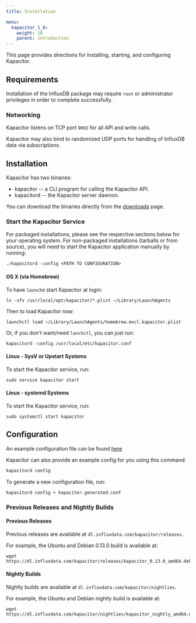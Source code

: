 ```yaml
---
title: Installation

menu:
  kapacitor_1_0:
    weight: 10
    parent: introduction
---
```


This page provides directions for installing, starting, and configuring Kapacitor.

## Requirements

Installation of the InfluxDB package may require `root` or administrator privileges in order to complete successfully.

### Networking

Kapacitor listens on TCP port `9092` for all API and write
calls.

Kapacitor may also bind to randomized UDP ports
for handling of InfluxDB data via subscriptions.

## Installation

Kapacitor has two binaries:

* kapacitor -- a CLI program for calling the Kapacitor API.
* kapacitord -- the Kapacitor server daemon.

You can download the binaries directly from the
[downloads](https://influxdata.com/downloads/#kapacitor) page.

### Start the Kapacitor Service

For packaged installations, please see the respective sections below
for your operating system. For non-packaged installations (tarballs or
from source), you will need to start the Kapacitor application
manually by running:

```
./kapacitord -config <PATH TO CONFIGURATION>
```

#### OS X (via Homebrew)

To have `launchd` start Kapacitor at login:

```
ln -sfv /usr/local/opt/kapacitor/*.plist ~/Library/LaunchAgents
```

Then to load Kapacitor now:

```
launchctl load ~/Library/LaunchAgents/homebrew.mxcl.kapacitor.plist
```

Or, if you don't want/need `lanchctl`, you can just run:

```
kapacitord -config /usr/local/etc/kapacitor.conf
```

#### Linux - SysV or Upstart Systems

To start the Kapacitor service, run:

```
sudo service kapacitor start
```

#### Linux - systemd Systems

To start the Kapacitor service, run:

```
sudo systemctl start kapacitor
```

## Configuration

An example configuration file can be found [here](https://github.com/influxdb/kapacitor/blob/master/etc/kapacitor/kapacitor.conf)

Kapacitor can also provide an example config for you using this command:

```bash
kapacitord config
```

To generate a new configuration file, run:
```
kapacitord config > kapacitor.generated.conf
```

### Previous Releases and Nightly Builds

#### Previous Releases
Previous releases are available at `dl.influxdata.com/kapacitor/releases`.

For example, the Ubuntu and Debian 0.13.0 build is available at:
```
wget https://dl.influxdata.com/kapacitor/releases/kapacitor_0.13.0_amd64.deb
```

#### Nightly Builds
Nightly builds are available at `dl.influxdata.com/kapacitor/nightlies`.

For example, the Ubuntu and Debian nightly build is available at:
```
wget https://dl.influxdata.com/kapacitor/nightlies/kapacitor_nightly_amd64.deb
```
